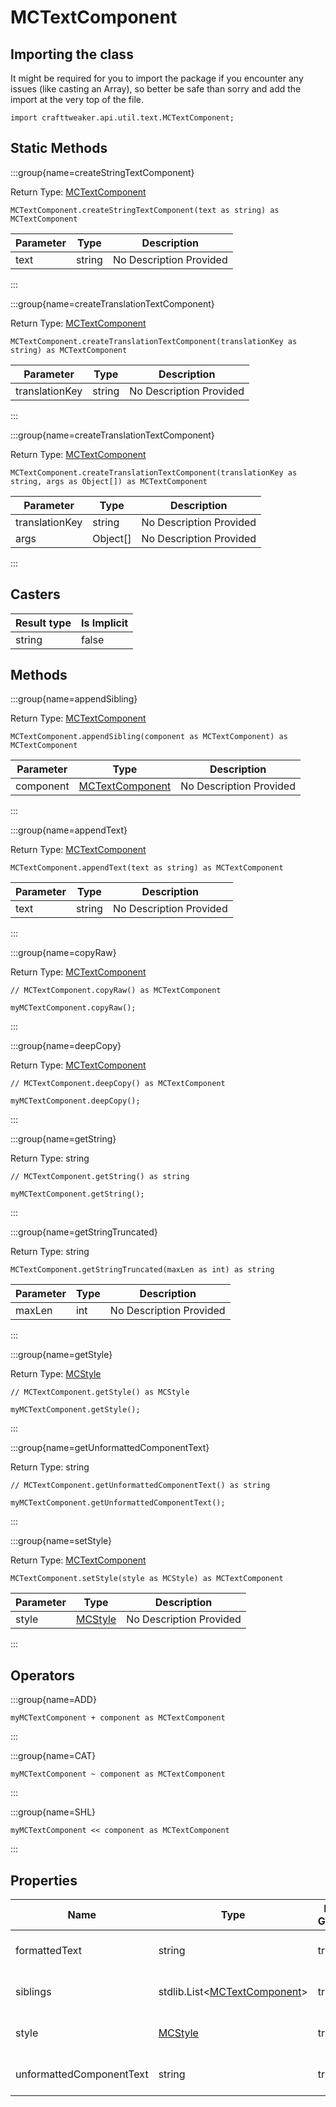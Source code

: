 # MCTextComponent

## Importing the class

It might be required for you to import the package if you encounter any issues (like casting an Array), so better be safe than sorry and add the import at the very top of the file.
```zenscript
import crafttweaker.api.util.text.MCTextComponent;
```


## Static Methods

:::group{name=createStringTextComponent}

Return Type: [MCTextComponent](/vanilla/api/util/text/MCTextComponent)

```zenscript
MCTextComponent.createStringTextComponent(text as string) as MCTextComponent
```

| Parameter | Type | Description |
|-----------|------|-------------|
| text | string | No Description Provided |


:::

:::group{name=createTranslationTextComponent}

Return Type: [MCTextComponent](/vanilla/api/util/text/MCTextComponent)

```zenscript
MCTextComponent.createTranslationTextComponent(translationKey as string) as MCTextComponent
```

| Parameter | Type | Description |
|-----------|------|-------------|
| translationKey | string | No Description Provided |


:::

:::group{name=createTranslationTextComponent}

Return Type: [MCTextComponent](/vanilla/api/util/text/MCTextComponent)

```zenscript
MCTextComponent.createTranslationTextComponent(translationKey as string, args as Object[]) as MCTextComponent
```

| Parameter | Type | Description |
|-----------|------|-------------|
| translationKey | string | No Description Provided |
| args | Object[] | No Description Provided |


:::

## Casters

| Result type | Is Implicit |
|-------------|-------------|
| string | false |

## Methods

:::group{name=appendSibling}

Return Type: [MCTextComponent](/vanilla/api/util/text/MCTextComponent)

```zenscript
MCTextComponent.appendSibling(component as MCTextComponent) as MCTextComponent
```

| Parameter | Type | Description |
|-----------|------|-------------|
| component | [MCTextComponent](/vanilla/api/util/text/MCTextComponent) | No Description Provided |


:::

:::group{name=appendText}

Return Type: [MCTextComponent](/vanilla/api/util/text/MCTextComponent)

```zenscript
MCTextComponent.appendText(text as string) as MCTextComponent
```

| Parameter | Type | Description |
|-----------|------|-------------|
| text | string | No Description Provided |


:::

:::group{name=copyRaw}

Return Type: [MCTextComponent](/vanilla/api/util/text/MCTextComponent)

```zenscript
// MCTextComponent.copyRaw() as MCTextComponent

myMCTextComponent.copyRaw();
```

:::

:::group{name=deepCopy}

Return Type: [MCTextComponent](/vanilla/api/util/text/MCTextComponent)

```zenscript
// MCTextComponent.deepCopy() as MCTextComponent

myMCTextComponent.deepCopy();
```

:::

:::group{name=getString}

Return Type: string

```zenscript
// MCTextComponent.getString() as string

myMCTextComponent.getString();
```

:::

:::group{name=getStringTruncated}

Return Type: string

```zenscript
MCTextComponent.getStringTruncated(maxLen as int) as string
```

| Parameter | Type | Description |
|-----------|------|-------------|
| maxLen | int | No Description Provided |


:::

:::group{name=getStyle}

Return Type: [MCStyle](/vanilla/api/util/text/MCStyle)

```zenscript
// MCTextComponent.getStyle() as MCStyle

myMCTextComponent.getStyle();
```

:::

:::group{name=getUnformattedComponentText}

Return Type: string

```zenscript
// MCTextComponent.getUnformattedComponentText() as string

myMCTextComponent.getUnformattedComponentText();
```

:::

:::group{name=setStyle}

Return Type: [MCTextComponent](/vanilla/api/util/text/MCTextComponent)

```zenscript
MCTextComponent.setStyle(style as MCStyle) as MCTextComponent
```

| Parameter | Type | Description |
|-----------|------|-------------|
| style | [MCStyle](/vanilla/api/util/text/MCStyle) | No Description Provided |


:::


## Operators

:::group{name=ADD}

```zenscript
myMCTextComponent + component as MCTextComponent
```

:::

:::group{name=CAT}

```zenscript
myMCTextComponent ~ component as MCTextComponent
```

:::

:::group{name=SHL}

```zenscript
myMCTextComponent << component as MCTextComponent
```

:::


## Properties

| Name | Type | Has Getter | Has Setter | Description |
|------|------|------------|------------|-------------|
| formattedText | string | true | false | No Description Provided |
| siblings | stdlib.List&lt;[MCTextComponent](/vanilla/api/util/text/MCTextComponent)&gt; | true | false | No Description Provided |
| style | [MCStyle](/vanilla/api/util/text/MCStyle) | true | false | No Description Provided |
| unformattedComponentText | string | true | false | No Description Provided |

